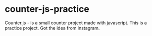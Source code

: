 # counter-js-practice
Counter.js - is a small counter project made with javascript. This is a practice project.
Got the idea from instagram.
